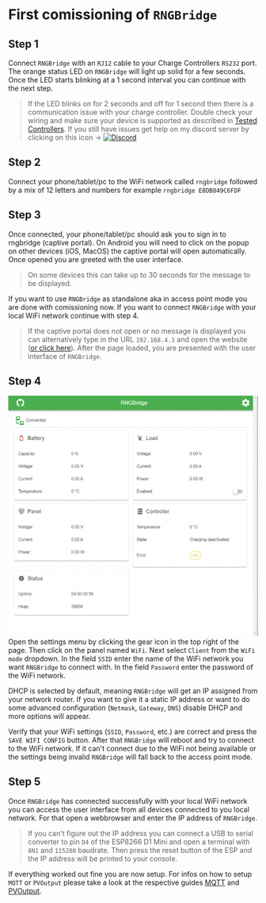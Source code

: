 # First comissioning of `RNGBridge`

## Step 1
Connect `RNGBridge` with an `RJ12` cable to your Charge Controllers `RS232` port. 
The orange status LED on `RNGBridge` will light up solid for a few seconds. 
Once the LED starts blinking at a 1 second interval you can continue with the next step.

> If the LED blinks on for 2 seconds and off for 1 second then there is a communication issue with your charge controller.
> Double check your wiring and make sure your device is supported as described in [Tested Controllers](https://github.com/enwi/RNGBridgeDoc/blob/main/controllers.md).
> If you still have issues get help on my discord server by clicking on this icon -> [![Discord](https://img.shields.io/discord/781219798931603527.svg?label=enwi&logo=discord&logoColor=ffffff&color=7389D8&labelColor=6A7EC2)](https://discord.gg/YxVyJWX62h)

## Step 2
Connect your phone/tablet/pc to the WiFi network called `rngbridge` followed by a mix of 12 letters and numbers for example `rngbridge E8DB849C6FDF`

## Step 3
Once connected, your phone/tablet/pc should ask you to sign in to rngbridge (captive portal).
On Android you will need to click on the popup on other devices (iOS, MacOS) the captive portal will open automatically.
Once opened you are greeted with the user interface.

> On some devices this can take up to 30 seconds for the message to be displayed.

If you want to use `RNGBridge` as standalone aka in access point mode you are done with comissioning now. 
If you want to connect `RNGBridge` with your local WiFi network continue with step 4.

>If the captive portal does not open or no message is displayed you can alternatively type in the URL `192.168.4.1` and open the website (<a href="http://192.168.4.1" target="_blank">or click here</a>).
>After the page loaded, you are presented with the user interface of `RNGBridge`.

## Step 4
![connect to wifi](https://github.com/enwi/RNGBridgeDoc/blob/main/images/gif/wifi_client.gif)
Open the settings menu by clicking the gear icon in the top right of the page.
Then click on the panel named `WiFi`.
Next select `Client` from the `WiFi mode` dropdown.
In the field `SSID` enter the name of the WiFi network you want `RNGBridge` to connect with.
In the field `Password` enter the password of the WiFi network.

DHCP is selected by default, meaning `RNGBridge` will get an IP assigned from your network router.
If you want to give it a static IP address or want to do some advanced configuration (`Netmask`, `Gateway`, `DNS`) disable DHCP and more options will appear.

Verify that your WiFi settings (`SSID`, `Password`, etc.) are correct and press the `SAVE WIFI CONFIG` button.
After that `RNGBridge` will reboot and try to connect to the WiFi network.
If it can't connect due to the WiFi not being available or the settings being invalid `RNGBridge` will fall back to the access point mode. 

## Step 5
Once `RNGBridge` has connected successfully with your local WiFi network you can access the user interface from all devices connected to you local network.
For that open a webbrowser and enter the IP address of `RNGBridge`.

> If you can't figure out the IP address you can connect a USB to serial converter to pin `D4` of the ESP8266 D1 Mini and open a terminal with `8N1` and `115200` baudrate.
> Then press the reset button of the ESP and the IP address will be printed to your console.

If everything worked out fine you are now setup. For infos on how to setup `MQTT` or `PVOutput` please take a look at the respective guides [MQTT](https://github.com/enwi/RNGBridgeDoc/blob/main/mqtt.md) and [PVOutput](https://github.com/enwi/RNGBridgeDoc/blob/main/pvoutput.md).
